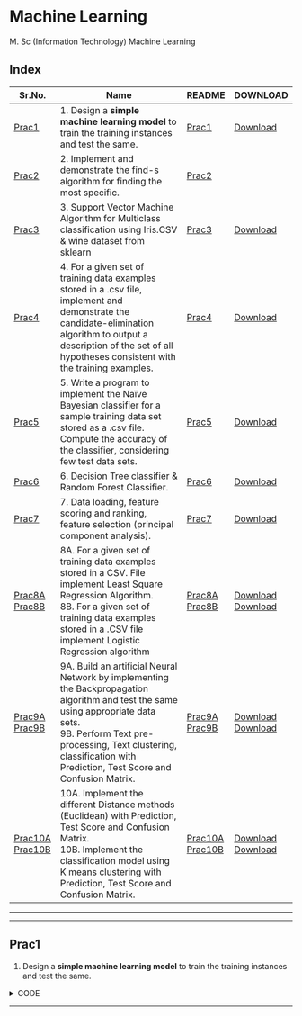 # Machine Learning

M. Sc (Information Technology)
Machine Learning



## Index

| Sr.No. | Name | README | DOWNLOAD |
| --- | --- | --- | --- |
| [Prac1](/MscIT/Semester%203/Machine_Learning/Practical1/) | 1. Design a **simple machine learning model** to train the training instances and test the same. | [Prac1](#prac1) |  [Download](https://NinadKarlekar.github.io/Practical_BscIT_MscIT_Ninad/MscIT/Semester%203/Machine_Learning/Practical1/1_A.py)  |
| [Prac2](/MscIT/Semester%203/Machine_Learning/Practical2/) | 2. Implement and demonstrate the find-s algorithm for finding the most specific. | [Prac2](#prac2) |  |
| [Prac3](/MscIT/Semester%203/Machine_Learning/Practical3/) | 3. Support Vector Machine Algorithm for Multiclass classification using Iris.CSV & wine dataset from sklearn | [Prac3](#prac3) |  [Download](https://NinadKarlekar.github.io/Practical_BscIT_MscIT_Ninad/MscIT/Semester%203/Machine_Learning/Practical3/1_A.py)  |
| [Prac4](/MscIT/Semester%203/Machine_Learning/Practical4/) | 4. For a given set of training data examples stored in a .csv file, implement and demonstrate the candidate-elimination algorithm to output a description of the set of all hypotheses consistent with the training examples. | [Prac4](#prac4) |  [Download](https://NinadKarlekar.github.io/Practical_BscIT_MscIT_Ninad/MscIT/Semester%203/Machine_Learning/Practical4/1_A.py) |
| [Prac5](/MscIT/Semester%203/Machine_Learning/Practical5/) | 5. Write a program to implement the Naïve Bayesian classifier for a sample training data set stored as a .csv file. Compute the accuracy of the classifier, considering few test data sets. | [Prac5](#prac5) |  [Download](https://NinadKarlekar.github.io/Practical_BscIT_MscIT_Ninad/MscIT/Semester%203/Machine_Learning/Practical5/1_A.py)  |
| [Prac6](/MscIT/Semester%203/Machine_Learning/Practical6/) | 6. Decision Tree classifier & Random Forest Classifier. | [Prac6](#prac6) |  [Download](https://NinadKarlekar.github.io/Practical_BscIT_MscIT_Ninad/MscIT/Semester%203/Machine_Learning/Practical6/1_A.py)  |
| [Prac7](/MscIT/Semester%203/Machine_Learning/Practical7/) | 7. Data loading, feature scoring and ranking, feature selection (principal component analysis). | [Prac7](#prac7) |  [Download](https://NinadKarlekar.github.io/Practical_BscIT_MscIT_Ninad/MscIT/Semester%203/Machine_Learning/Practical7/1_A.py)  |
| [Prac8A](/MscIT/Semester%203/Machine_Learning/Practical8/) <br> [Prac8B](/MscIT/Semester%203/Machine_Learning/Practical8/) | 8A. For a given set of training data examples stored in a CSV. File implement Least Square Regression Algorithm. <br> 8B. For a given set of training data examples stored in a .CSV file implement Logistic Regression algorithm | [Prac8A](#prac8A) <br> [Prac8B](#prac8B) |  [Download](https://NinadKarlekar.github.io/Practical_BscIT_MscIT_Ninad/MscIT/Semester%203/Machine_Learning/Practical8/1_A.py) <br> [Download](https://NinadKarlekar.github.io/Practical_BscIT_MscIT_Ninad/MscIT/Semester%203/Machine_Learning/Practical8/1_A.py) |
| [Prac9A](/MscIT/Semester%203/Machine_Learning/Practical9/) <br> [Prac9B](/MscIT/Semester%203/Machine_Learning/Practical9/) | 9A. Build an artificial Neural Network by implementing the Backpropagation algorithm and test the same using appropriate data sets. <br> 9B. Perform Text pre-processing, Text clustering, classification with Prediction, Test Score and Confusion Matrix. | [Prac9A](#prac9A) <br> [Prac9B](#prac9B) |  [Download](https://NinadKarlekar.github.io/Practical_BscIT_MscIT_Ninad/MscIT/Semester%203/Machine_Learning/Practical9/9_A.py) <br> [Download](https://NinadKarlekar.github.io/Practical_BscIT_MscIT_Ninad/MscIT/Semester%203/Machine_Learning/Practical9/9_B.py) |
| [Prac10A](/MscIT/Semester%203/Machine_Learning/Practical10/) <br> [Prac10B](/MscIT/Semester%203/Machine_Learning/Practical10/) | 10A. Implement the different Distance methods (Euclidean) with Prediction, Test Score and Confusion Matrix. <br> 10B. Implement the classification model using K means clustering with Prediction, Test Score and Confusion Matrix. | [Prac10A](#prac10A) <br> [Prac10B](#prac10B) |  [Download](https://NinadKarlekar.github.io/Practical_BscIT_MscIT_Ninad/MscIT/Semester%203/Machine_Learning/Practical10/1_A.py) <br> [Download](https://NinadKarlekar.github.io/Practical_BscIT_MscIT_Ninad/MscIT/Semester%203/Machine_Learning/Practical10/1_A.py) |

******************
---------------------

## Prac1

1. Design a **simple machine learning model** to train the training instances and test the same.


<details>
<summary>CODE</summary>


```python



```

</details>

******************************************************

